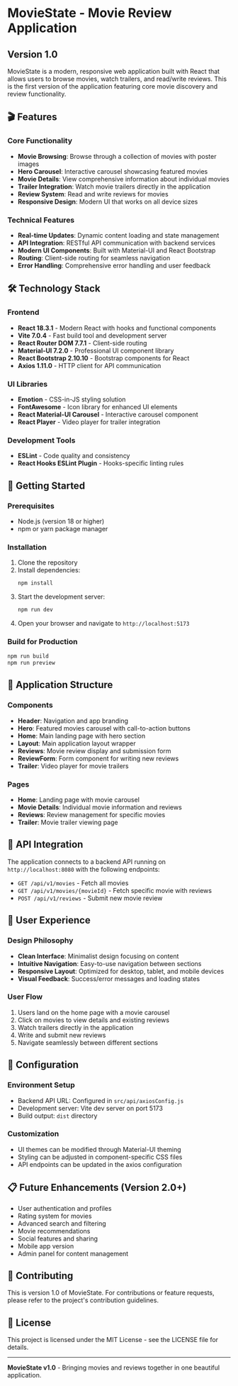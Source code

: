 # MovieState - Movie Review Application

## Version 1.0

MovieState is a modern, responsive web application built with React that allows users to browse movies, watch trailers, and read/write reviews. This is the first version of the application featuring core movie discovery and review functionality.

## 🎬 Features

### Core Functionality
- **Movie Browsing**: Browse through a collection of movies with poster images
- **Hero Carousel**: Interactive carousel showcasing featured movies
- **Movie Details**: View comprehensive information about individual movies
- **Trailer Integration**: Watch movie trailers directly in the application
- **Review System**: Read and write reviews for movies
- **Responsive Design**: Modern UI that works on all device sizes

### Technical Features
- **Real-time Updates**: Dynamic content loading and state management
- **API Integration**: RESTful API communication with backend services
- **Modern UI Components**: Built with Material-UI and React Bootstrap
- **Routing**: Client-side routing for seamless navigation
- **Error Handling**: Comprehensive error handling and user feedback

## 🛠️ Technology Stack

### Frontend
- **React 18.3.1** - Modern React with hooks and functional components
- **Vite 7.0.4** - Fast build tool and development server
- **React Router DOM 7.7.1** - Client-side routing
- **Material-UI 7.2.0** - Professional UI component library
- **React Bootstrap 2.10.10** - Bootstrap components for React
- **Axios 1.11.0** - HTTP client for API communication

### UI Libraries
- **Emotion** - CSS-in-JS styling solution
- **FontAwesome** - Icon library for enhanced UI elements
- **React Material-UI Carousel** - Interactive carousel component
- **React Player** - Video player for trailer integration

### Development Tools
- **ESLint** - Code quality and consistency
- **React Hooks ESLint Plugin** - Hooks-specific linting rules

## 🚀 Getting Started

### Prerequisites
- Node.js (version 18 or higher)
- npm or yarn package manager

### Installation
1. Clone the repository
2. Install dependencies:
   ```bash
   npm install
   ```
3. Start the development server:
   ```bash
   npm run dev
   ```
4. Open your browser and navigate to `http://localhost:5173`

### Build for Production
```bash
npm run build
npm run preview
```

## 📱 Application Structure

### Components
- **Header**: Navigation and app branding
- **Hero**: Featured movies carousel with call-to-action buttons
- **Home**: Main landing page with hero section
- **Layout**: Main application layout wrapper
- **Reviews**: Movie review display and submission form
- **ReviewForm**: Form component for writing new reviews
- **Trailer**: Video player for movie trailers

### Pages
- **Home**: Landing page with movie carousel
- **Movie Details**: Individual movie information and reviews
- **Reviews**: Review management for specific movies
- **Trailer**: Movie trailer viewing page

## 🔌 API Integration

The application connects to a backend API running on `http://localhost:8080` with the following endpoints:

- `GET /api/v1/movies` - Fetch all movies
- `GET /api/v1/movies/{movieId}` - Fetch specific movie with reviews
- `POST /api/v1/reviews` - Submit new movie review

## 🎨 User Experience

### Design Philosophy
- **Clean Interface**: Minimalist design focusing on content
- **Intuitive Navigation**: Easy-to-use navigation between sections
- **Responsive Layout**: Optimized for desktop, tablet, and mobile devices
- **Visual Feedback**: Success/error messages and loading states

### User Flow
1. Users land on the home page with a movie carousel
2. Click on movies to view details and existing reviews
3. Watch trailers directly in the application
4. Write and submit new reviews
5. Navigate seamlessly between different sections

## 🔧 Configuration

### Environment Setup
- Backend API URL: Configured in `src/api/axiosConfig.js`
- Development server: Vite dev server on port 5173
- Build output: `dist` directory

### Customization
- UI themes can be modified through Material-UI theming
- Styling can be adjusted in component-specific CSS files
- API endpoints can be updated in the axios configuration

## 📋 Future Enhancements (Version 2.0+)

- User authentication and profiles
- Rating system for movies
- Advanced search and filtering
- Movie recommendations
- Social features and sharing
- Mobile app version
- Admin panel for content management

## 🤝 Contributing

This is version 1.0 of MovieState. For contributions or feature requests, please refer to the project's contribution guidelines.

## 📄 License

This project is licensed under the MIT License - see the LICENSE file for details.

---

**MovieState v1.0** - Bringing movies and reviews together in one beautiful application.
